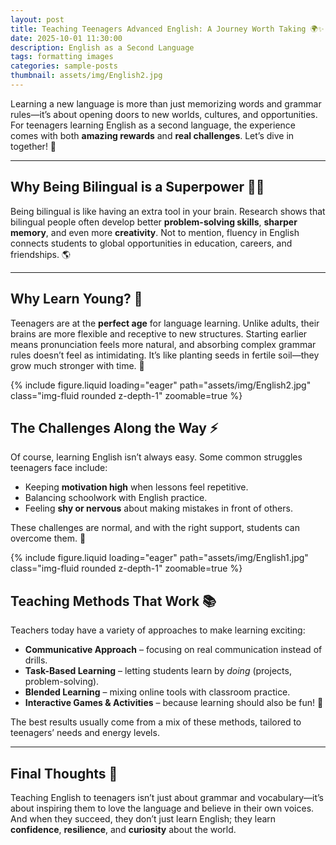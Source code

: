 ```yaml
---
layout: post
title: Teaching Teenagers Advanced English: A Journey Worth Taking 🌍✨
date: 2025-10-01 11:30:00
description: English as a Second Language
tags: formatting images
categories: sample-posts
thumbnail: assets/img/English2.jpg
---
```



Learning a new language is more than just memorizing words and grammar rules—it’s about opening doors to new worlds, cultures, and opportunities. For teenagers learning English as a second language, the experience comes with both **amazing rewards** and **real challenges**. Let’s dive in together! 🚀

---

## Why Being Bilingual is a Superpower 🧠💡

Being bilingual is like having an extra tool in your brain. Research shows that bilingual people often develop better **problem-solving skills**, **sharper memory**, and even more **creativity**. Not to mention, fluency in English connects students to global opportunities in education, careers, and friendships. 🌎

---


## Why Learn Young? 🌱

Teenagers are at the **perfect age** for language learning. Unlike adults, their brains are more flexible and receptive to new structures. Starting earlier means pronunciation feels more natural, and absorbing complex grammar rules doesn’t feel as intimidating. It’s like planting seeds in fertile soil—they grow much stronger with time. 🌿


<div class="row mt-3">
    <div class="col-sm mt-3 mt-md-0">
        {% include figure.liquid loading="eager" path="assets/img/English2.jpg" class="img-fluid rounded z-depth-1" zoomable=true %}
    </div>
</div>


## The Challenges Along the Way ⚡

Of course, learning English isn’t always easy. Some common struggles teenagers face include:

* Keeping **motivation high** when lessons feel repetitive.
* Balancing schoolwork with English practice.
* Feeling **shy or nervous** about making mistakes in front of others.

These challenges are normal, and with the right support, students can overcome them. 💪

<div class="row mt-3">
    <div class="col-sm mt-3 mt-md-0">
        {% include figure.liquid loading="eager" path="assets/img/English1.jpg" class="img-fluid rounded z-depth-1" zoomable=true %}
    </div>
</div>

## Teaching Methods That Work 📚

Teachers today have a variety of approaches to make learning exciting:

* **Communicative Approach** – focusing on real communication instead of drills.
* **Task-Based Learning** – letting students learn by *doing* (projects, problem-solving).
* **Blended Learning** – mixing online tools with classroom practice.
* **Interactive Games & Activities** – because learning should also be fun! 🎲

The best results usually come from a mix of these methods, tailored to teenagers’ needs and energy levels.

---

## Final Thoughts 🌟

Teaching English to teenagers isn’t just about grammar and vocabulary—it’s about inspiring them to love the language and believe in their own voices. And when they succeed, they don’t just learn English; they learn **confidence**, **resilience**, and **curiosity** about the world.






